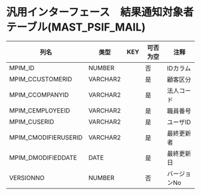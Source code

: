 # 汎用インターフェース　結果通知対象者テーブル(MAST_PSIF_MAIL)
| 列名   | 类型   | KEY  | 可否为空 | 注释   |
| ---- | ---- | ---- | ---- | ---- |
|MPIM_ID|NUMBER||否|IDカラム|
|MPIM_CCUSTOMERID|VARCHAR2||是|顧客区分|
|MPIM_CCOMPANYID|VARCHAR2||是|法人コード|
|MPIM_CEMPLOYEEID|VARCHAR2||是|職員番号|
|MPIM_CUSERID|VARCHAR2||是|ユーザID|
|MPIM_CMODIFIERUSERID|VARCHAR2||是|最終更新者|
|MPIM_DMODIFIEDDATE|DATE||是|最終更新日|
|VERSIONNO|NUMBER||否|バージョンNo|
